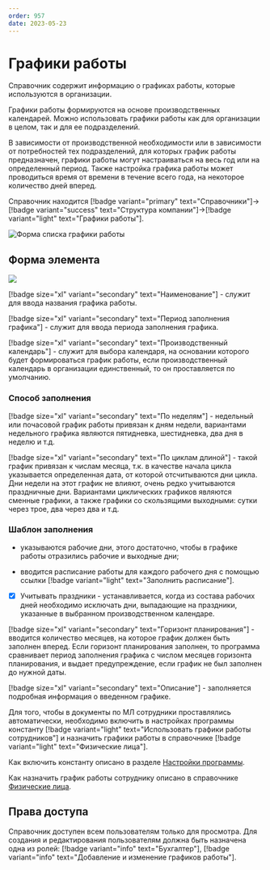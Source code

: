 ```yaml
---
order: 957
date: 2023-05-23
---
```

# Графики работы

Справочник содержит информацию о графиках работы, которые используются в организации.

Графики работы формируются на основе производственных календарей. Можно использовать графики работы как для организации в целом, так и для ее подразделений.

В зависимости от производственной необходимости или в зависимости от потребностей тех подразделений, для которых график работы предназначен, графики работы могут настраиваться на весь год или на определенный период. Также настройка графика работы может проводиться время от времени в течение всего года, на некоторое количество дней вперед.

Справочник находится [!badge variant="primary" text="Справочники"]->[!badge variant="success" text="Структура компании"]->[!badge variant="light" text="Графики работы"].

![Форма списка графики работы](/images/Форма_списка_графики_работы.jpg)

## Форма элемента

![](/images/Форма_элемента_графики_работы.jpg)

[!badge size="xl" variant="secondary" text="Наименование"] -  служит для ввода названия графика работы.

[!badge size="xl" variant="secondary" text="Период заполнения графика"] - служит для ввода периода заполнения графика.

[!badge size="xl" variant="secondary" text="Производственный календарь"] - служит для выбора календаря, на основании которого будет формироваться график работы, если производственный календарь в организации единственный, то он проставляется по умолчанию.

### Способ заполнения

[!badge size="xl" variant="secondary" text="По неделям"] - недельный или почасовой график работы привязан к дням недели, вариантами недельного графика являются пятидневка, шестидневка, два дня в неделю и т.д.

[!badge size="xl" variant="secondary" text="По циклам длиной"] - такой график привязан к числам месяца, т.к. в качестве начала цикла указывается определенная дата, от которой отсчитываются дни цикла. Дни недели на этот график не влияют, очень редко учитываются праздничные дни. Вариантами циклических графиков являются сменные графики, а также графики со скользящими выходными: сутки через трое, два через два и т.д.

### Шаблон заполнения

- указываются рабочие дни, этого достаточно, чтобы в графике работы отразились рабочие и выходные дни;

- вводится расписание работы для каждого рабочего дня с помощью ссылки [!badge variant="light" text="Заполнить расписание"].

- [x] Учитывать праздники - устанавливается, когда из состава рабочих дней необходимо исключать дни, выпадающие на праздники, указанные в выбранном производственном календаре.

[!badge size="xl" variant="secondary" text="Горизонт планирования"] - вводится количество месяцев, на которое график должен быть заполнен вперед. Если горизонт планирования заполнен, то программа сравнивает период заполнения графика с числом месяцев горизонта планирования, и выдает предупреждение, если график не был заполнен до нужной даты.

[!badge size="xl" variant="secondary" text="Описание"] - заполняется подробная информация о введенном графике.

Для того, чтобы в документы по МЛ сотрудники проставлялись автоматически, необходимо включить в настройках программы константу [!badge variant="light" text="Использовать графики работы сотрудников"]  и назначить графики работы в справочнике [!badge variant="light" text="Физические лица"].

Как включить константу описано в разделе [Настройки программы](/1-руководство-администратора/настройки-программы/5-расширенные/).

Как назначить график работы сотруднику описано в справочнике [Физические лица](/2-описание-справочников-и-документов/1-справочники/1-структура-компании/3-физические-лица/).

## Права доступа

Справочник доступен всем пользователям только для просмотра. Для создания и редактирования пользователям должна быть назначена одна из ролей: [!badge variant="info" text="Бухгалтер"], [!badge variant="info" text="Добавление и изменение графиков работы"].
